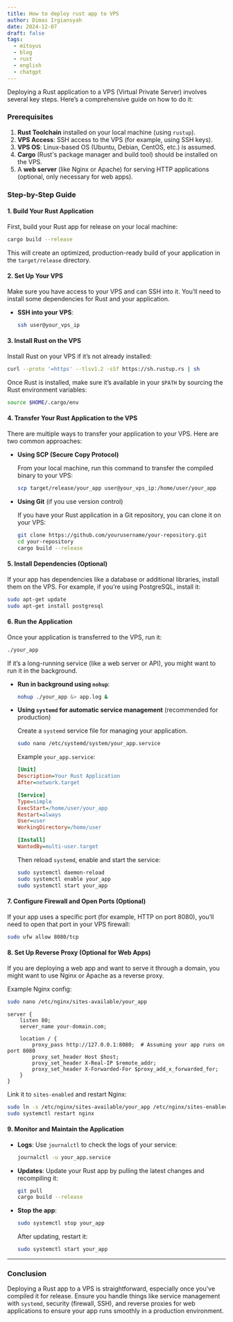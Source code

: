 ```yaml
---
title: How to deploy rust app to VPS
author: Dimas Irgiansyah
date: 2024-12-07
draft: false
tags:
  - mitoyus
  - blog
  - rust
  - english
  - chatgpt
---
```

Deploying a Rust application to a VPS (Virtual Private Server) involves several key steps. Here’s a comprehensive guide on how to do it:

### Prerequisites

1. **Rust Toolchain** installed on your local machine (using `rustup`).
2. **VPS Access**: SSH access to the VPS (for example, using SSH keys).
3. **VPS OS**: Linux-based OS (Ubuntu, Debian, CentOS, etc.) is assumed.
4. **Cargo** (Rust's package manager and build tool) should be installed on the VPS.
5. A **web server** (like Nginx or Apache) for serving HTTP applications (optional, only necessary for web apps).

### Step-by-Step Guide

#### 1. Build Your Rust Application

First, build your Rust app for release on your local machine:

```bash
cargo build --release
```

This will create an optimized, production-ready build of your application in the `target/release` directory.

#### 2. Set Up Your VPS

Make sure you have access to your VPS and can SSH into it. You’ll need to install some dependencies for Rust and your application.

- **SSH into your VPS**:
    
    ```bash
    ssh user@your_vps_ip
    ```
    

#### 3. Install Rust on the VPS

Install Rust on your VPS if it’s not already installed:

```bash
curl --proto '=https' --tlsv1.2 -sSf https://sh.rustup.rs | sh
```

Once Rust is installed, make sure it’s available in your `$PATH` by sourcing the Rust environment variables:

```bash
source $HOME/.cargo/env
```

#### 4. Transfer Your Rust Application to the VPS

There are multiple ways to transfer your application to your VPS. Here are two common approaches:

- **Using SCP (Secure Copy Protocol)**
    
    From your local machine, run this command to transfer the compiled binary to your VPS:
    
    ```bash
    scp target/release/your_app user@your_vps_ip:/home/user/your_app
    ```
    
- **Using Git** (if you use version control)
    
    If you have your Rust application in a Git repository, you can clone it on your VPS:
    
    ```bash
    git clone https://github.com/yourusername/your-repository.git
    cd your-repository
    cargo build --release
    ```
    

#### 5. Install Dependencies (Optional)

If your app has dependencies like a database or additional libraries, install them on the VPS. For example, if you’re using PostgreSQL, install it:

```bash
sudo apt-get update
sudo apt-get install postgresql
```

#### 6. Run the Application

Once your application is transferred to the VPS, run it:

```bash
./your_app
```

If it’s a long-running service (like a web server or API), you might want to run it in the background.

- **Run in background using `nohup`**:
    
    ```bash
    nohup ./your_app &> app.log &
    ```
    
- **Using `systemd` for automatic service management** (recommended for production)
    
    Create a `systemd` service file for managing your application.
    
    ```bash
    sudo nano /etc/systemd/system/your_app.service
    ```
    
    Example `your_app.service`:
    
    ```ini
    [Unit]
    Description=Your Rust Application
    After=network.target
    
    [Service]
    Type=simple
    ExecStart=/home/user/your_app
    Restart=always
    User=user
    WorkingDirectory=/home/user
    
    [Install]
    WantedBy=multi-user.target
    ```
    
    Then reload `systemd`, enable and start the service:
    
    ```bash
    sudo systemctl daemon-reload
    sudo systemctl enable your_app
    sudo systemctl start your_app
    ```
    

#### 7. Configure Firewall and Open Ports (Optional)

If your app uses a specific port (for example, HTTP on port 8080), you’ll need to open that port in your VPS firewall:

```bash
sudo ufw allow 8080/tcp
```

#### 8. Set Up Reverse Proxy (Optional for Web Apps)

If you are deploying a web app and want to serve it through a domain, you might want to use Nginx or Apache as a reverse proxy.

Example Nginx config:

```bash
sudo nano /etc/nginx/sites-available/your_app
```

```nginx
server {
    listen 80;
    server_name your-domain.com;

    location / {
        proxy_pass http://127.0.0.1:8080;  # Assuming your app runs on port 8080
        proxy_set_header Host $host;
        proxy_set_header X-Real-IP $remote_addr;
        proxy_set_header X-Forwarded-For $proxy_add_x_forwarded_for;
    }
}
```

Link it to `sites-enabled` and restart Nginx:

```bash
sudo ln -s /etc/nginx/sites-available/your_app /etc/nginx/sites-enabled/
sudo systemctl restart nginx
```

#### 9. Monitor and Maintain the Application

- **Logs**: Use `journalctl` to check the logs of your service:
    
    ```bash
    journalctl -u your_app.service
    ```
    
- **Updates**: Update your Rust app by pulling the latest changes and recompiling it:
    
    ```bash
    git pull
    cargo build --release
    ```
    
- **Stop the app**:
    
    ```bash
    sudo systemctl stop your_app
    ```
    
    After updating, restart it:
    
    ```bash
    sudo systemctl start your_app
    ```
    

---

### Conclusion

Deploying a Rust app to a VPS is straightforward, especially once you've compiled it for release. Ensure you handle things like service management with `systemd`, security (firewall, SSH), and reverse proxies for web applications to ensure your app runs smoothly in a production environment.